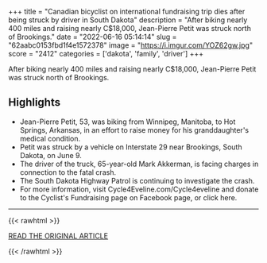 +++
title = "Canadian bicyclist on international fundraising trip dies after being struck by driver in South Dakota"
description = "After biking nearly 400 miles and raising nearly C$18,000, Jean-Pierre Petit was struck north of Brookings."
date = "2022-06-16 05:14:14"
slug = "62aabc0153fbd1f4e1572378"
image = "https://i.imgur.com/YOZ62gw.jpg"
score = "2412"
categories = ['dakota', 'family', 'driver']
+++

After biking nearly 400 miles and raising nearly C$18,000, Jean-Pierre Petit was struck north of Brookings.

## Highlights

- Jean-Pierre Petit, 53, was biking from Winnipeg, Manitoba, to Hot Springs, Arkansas, in an effort to raise money for his granddaughter's medical condition.
- Petit was struck by a vehicle on Interstate 29 near Brookings, South Dakota, on June 9.
- The driver of the truck, 65-year-old Mark Akkerman, is facing charges in connection to the fatal crash.
- The South Dakota Highway Patrol is continuing to investigate the crash.
- For more information, visit Cycle4Eveline.com/Cycle4eveline and donate to the Cyclist's Fundraising page on Facebook page, or click here.

---

{{< rawhtml >}}
  <p class="article-category">
    <a target="_blank" href="https://www.grandforksherald.com/news/south-dakota/canadian-bicyclist-on-international-fundraising-trip-dies-after-being-struck-by-driver-in-south-dakota">READ THE ORIGINAL ARTICLE</a>
  </p>
{{< /rawhtml >}}

